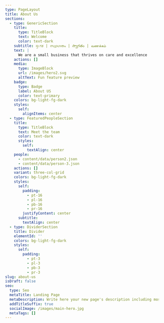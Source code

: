 ```yaml
---
type: PageLayout
title: About Us
sections:
  - type: GenericSection
    title:
      type: TitleBlock
      text: Welcome
      color: text-dark
    subtitle: ಸ್ವಾಗತ | സ്വാഗതം | స్వాగతం | வணக்கம்
    text: |
      We are a small business that thrives on care and excellence
    actions: []
    media:
      type: ImageBlock
      url: /images/hero2.svg
      altText: Fun feature preview
    badge:
      type: Badge
      label: About US
      color: text-primary
    colors: bg-light-fg-dark
    styles:
      self:
        alignItems: center
  - type: FeaturedPeopleSection
    title:
      type: TitleBlock
      text: Meet the team
      color: text-dark
      styles:
        self:
          textAlign: center
    people:
      - content/data/person2.json
      - content/data/person-3.json
    actions: []
    variant: three-col-grid
    colors: bg-light-fg-dark
    styles:
      self:
        padding:
          - pt-16
          - pl-16
          - pb-16
          - pr-16
        justifyContent: center
      subtitle:
        textAlign: center
  - type: DividerSection
    title: Divider
    elementId: ''
    colors: bg-light-fg-dark
    styles:
      self:
        padding:
          - pt-3
          - pl-3
          - pb-3
          - pr-3
slug: about-us
isDraft: false
seo:
  type: Seo
  metaTitle: Landing Page
  metaDescription: Write here your new page's description including most relevant keywords.
  addTitleSuffix: true
  socialImage: /images/main-hero.jpg
  metaTags: []
---
```

